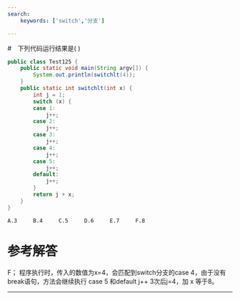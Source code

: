 ```yaml
---
search:
    keywords: ['switch','分支']

---
```



#　下列代码运行结果是( )
```java
public class Test125 {
	public static void main(String argv[]) {
		System.out.println(switchlt(4));
	}
	public static int switchlt(int x) {
		int j = 1;
		switch (x) {
		case 1:
			j++;
		case 2:
			j++;
		case 3:
			j++;
		case 4:
			j++;
		case 5:
			j++;
		default:
			j++;
		}
		return j + x;
	}
}
```

```
A.3 	B.4 	C.5 	D.6 	E.7 	F.8
```

# 参考解答
F；
程序执行时，传入的数值为x=4，会匹配到switch分支的case 4，由于没有break语句，方法会继续执行 case 5 和default j++ 3次后j=4，加 x 等于8。

---